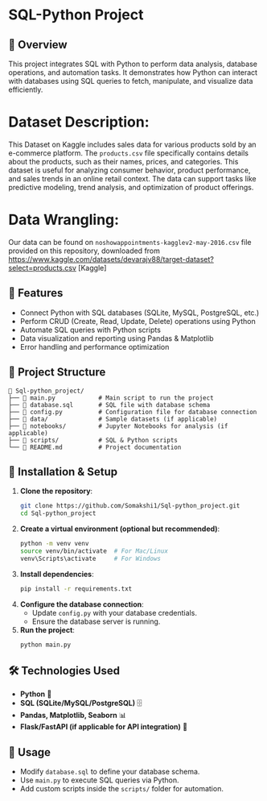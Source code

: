 # SQL-Python Project

## 📌 Overview
This project integrates SQL with Python to perform data analysis, database operations, and automation tasks. It demonstrates how Python can interact with databases using SQL queries to fetch, manipulate, and visualize data efficiently.

# Dataset Description: 
This Dataset on Kaggle includes sales data for various products sold by an e-commerce platform. The `products.csv` file specifically contains details about the products, such as their names, prices, and categories. This dataset is useful for analyzing consumer behavior, product performance, and sales trends in an online retail context. The data can support tasks like predictive modeling, trend analysis, and optimization of product offerings.

# Data Wrangling:
Our data can be found on `noshowappointments-kagglev2-may-2016.csv` file provided on this repository, downloaded from https://www.kaggle.com/datasets/devarajv88/target-dataset?select=products.csv [Kaggle]


## 🔧 Features
- Connect Python with SQL databases (SQLite, MySQL, PostgreSQL, etc.)
- Perform CRUD (Create, Read, Update, Delete) operations using Python
- Automate SQL queries with Python scripts
- Data visualization and reporting using Pandas & Matplotlib
- Error handling and performance optimization

## 📂 Project Structure
```
📁 Sql-python_project/
├── 📄 main.py            # Main script to run the project
├── 📄 database.sql       # SQL file with database schema
├── 📄 config.py          # Configuration file for database connection
├── 📂 data/              # Sample datasets (if applicable)
├── 📂 notebooks/         # Jupyter Notebooks for analysis (if applicable)
├── 📂 scripts/           # SQL & Python scripts
└── 📄 README.md          # Project documentation
```

## 🚀 Installation & Setup
1. **Clone the repository**:
   ```sh
   git clone https://github.com/Somakshi1/Sql-python_project.git
   cd Sql-python_project
   ```
2. **Create a virtual environment (optional but recommended)**:
   ```sh
   python -m venv venv
   source venv/bin/activate  # For Mac/Linux
   venv\Scripts\activate     # For Windows
   ```
3. **Install dependencies**:
   ```sh
   pip install -r requirements.txt
   ```
4. **Configure the database connection**:
   - Update `config.py` with your database credentials.
   - Ensure the database server is running.
5. **Run the project**:
   ```sh
   python main.py
   ```

## 🛠 Technologies Used
- **Python** 🐍
- **SQL (SQLite/MySQL/PostgreSQL)** 🗄️
- **Pandas, Matplotlib, Seaborn** 📊
- **Flask/FastAPI (if applicable for API integration)** 🚀

## 📖 Usage
- Modify `database.sql` to define your database schema.
- Use `main.py` to execute SQL queries via Python.
- Add custom scripts inside the `scripts/` folder for automation.





